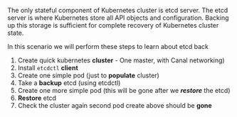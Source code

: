 The only stateful component of Kubernetes cluster is etcd server. The etcd server is where Kubernetes store all API objects and configuration.
Backing up this storage is sufficient for complete recovery of Kubernetes cluster state.

In this scenario we will perform these steps to learn about etcd back 

1. Create quick kubernetes **cluster** - One master, with Canal networking) 
1. Install `etcdctl` **client** 
1. Create one simple pod (just to **populate** cluster)
1. Take a **backup** etcd (using etcdctl)
1. Create one more simple pod (this will be gone after we ***restore*** the etcd)
1. **Restore** etcd 
1. Check the cluster again second pod create above should be **gone** 
